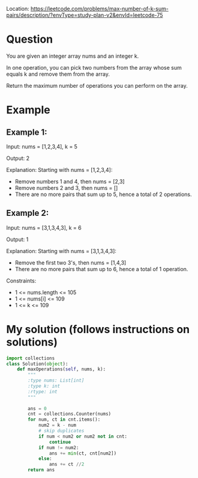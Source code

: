Location: https://leetcode.com/problems/max-number-of-k-sum-pairs/description/?envType=study-plan-v2&envId=leetcode-75
# Question
You are given an integer array nums and an integer k.

In one operation, you can pick two numbers from the array whose sum equals k and remove them from the array.

Return the maximum number of operations you can perform on the array.

# Example

## Example 1:

Input: nums = [1,2,3,4], k = 5

Output: 2

Explanation: Starting with nums = [1,2,3,4]:
- Remove numbers 1 and 4, then nums = [2,3]
- Remove numbers 2 and 3, then nums = []
- There are no more pairs that sum up to 5, hence a total of 2 operations.

## Example 2:

Input: nums = [3,1,3,4,3], k = 6

Output: 1

Explanation: Starting with nums = [3,1,3,4,3]:
- Remove the first two 3's, then nums = [1,4,3]
- There are no more pairs that sum up to 6, hence a total of 1 operation.
 

Constraints:
- 1 <= nums.length <= 105
- 1 <= nums[i] <= 109
- 1 <= k <= 109
 

# My solution (follows instructions on solutions)
```python
import collections
class Solution(object):
    def maxOperations(self, nums, k):
        """
        :type nums: List[int]
        :type k: int
        :rtype: int
        """
        
        ans = 0
        cnt = collections.Counter(nums)
        for num, ct in cnt.items():
            num2 = k - num
            # skip duplicates
            if num < num2 or num2 not in cnt:
                continue
            if num != num2:
                ans += min(ct, cnt[num2])
            else:
                ans += ct //2
        return ans
```
